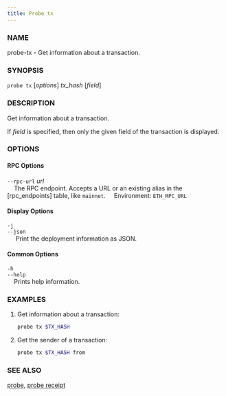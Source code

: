 ```yaml
---
title: Probe tx
---
```


### NAME

probe-tx - Get information about a transaction.

### SYNOPSIS

`probe tx` [*options*] _tx_hash_ [*field*]

### DESCRIPTION

Get information about a transaction.

If _field_ is specified, then only the given field of the transaction is displayed.

### OPTIONS

#### RPC Options

`--rpc-url` _url_  
&nbsp;&nbsp;&nbsp;&nbsp;The RPC endpoint. Accepts a URL or an existing alias in the [rpc_endpoints] table, like `mainnet`.
&nbsp;&nbsp;&nbsp;&nbsp;Environment: `ETH_RPC_URL`

#### Display Options

`-j`  
`--json`  
&nbsp;&nbsp;&nbsp;&nbsp; Print the deployment information as JSON.

#### Common Options

`-h`  
`--help`  
&nbsp;&nbsp;&nbsp;&nbsp;Prints help information.

### EXAMPLES

1. Get information about a transaction:

   ```sh
   probe tx $TX_HASH
   ```

2. Get the sender of a transaction:
   ```sh
   probe tx $TX_HASH from
   ```

### SEE ALSO

[probe](./probe.md), [probe receipt](./probe-receipt.md)
